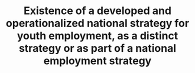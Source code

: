 ---
title: >-
  Existence  of  a  developed  and  operationalized  national  strategy  for  youth  employment,  as  a  distinct  strategy  or  as  part  of  a  national  employment  strategy
permalink: /8-b-1/
sdg_goal: 8
layout: indicator
indicator: 8.b.1
indicator_variable: null
graph: null
graph_type_description: null
graph_status_notes: UNK
variable_description: null
variable_notes: null
un_designated_tier: '3'
un_custodial_agency: "ILO  (Partnering  Agencies:  Word  Bank,  OECD)"
target_id: 8.b
has_metadata: true
rationale_interpretation: >-
  Total  public  expenditure  in  social  protection  and  employment  programmes  synthesizes  the  overall  public  redistributive  and  employment  promotion  efforts.  Calculating  it  as  a  percentage  of  the  national  budget  and  the  GDP  allows  for  the  analysis  of  its  relative  place  in  the  national  economy  as  a  whole.  The  collective  bargaining  coverage  rate  provides  a  measure  of  the  reach  of  collective  bargaining  agreements  and,  as  such,  can  help  in  assessing  and  monitoring  the  development  of  industrial  relations.
goal_meta_link: 'http://unstats.un.org/sdgs/files/metadata-compilation/Metadata-Goal-8.pdf'
goal_meta_link_page: 54
target: >-
  By  2020,  develop  and  operationalize  a  global  strategy  for  youth  employment  and  implement  the  Global  Jobs  Pact  of  the  International  Labour  Organization.
indicator_name: >-
  Existence  of  a  developed  and  operationalized  national  strategy  for  youth  employment,  as  a  distinct  strategy  or  as  part  of  a  national  employment  strategy
indicator_definition: >-
  This  indicator  represents  the  total  public  expenditure  in  social  protection  and  employment  programmes  expressed  as  a  percentage  of  the  national  budget  and  the  Gross  Domestic  Product  (GDP).  It  also  includes  the  collective  bargaining  coverage  rate,  which  is  calculated  as  the  percentage  of  employees  whose  pay  and  conditions  of  employment  are  determined  by  one  or  more  collective  agreements.  A  collective  bargaining  agreement  refers  to  "all  agreements  in  writing  regarding  working  conditions  and  terms  of  employment  concluded  between  an  employer,  a  group  of  employers  or  one  or  more  employers  organizations,  on  the  one  hand,  and  one  or  more  representative  workers  organizations,  on  the  other"  (ILO  Collective  Agreements  Recommendation,  1951).
source_title: null
source_notes: null
published: true  

---